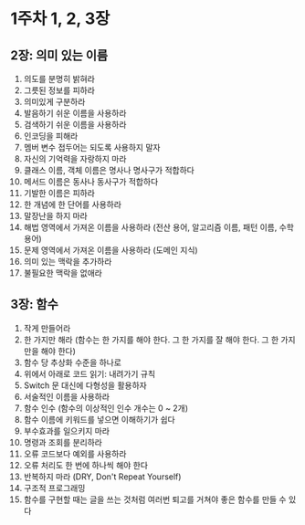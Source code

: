 # 1주차 1, 2, 3장

## 2장: 의미 있는 이름

1. 의도를 분명히 밝혀라
2. 그릇된 정보를 피하라
3. 의미있게 구분하라
4. 발음하기 쉬운 이름을 사용하라
5. 검색하기 쉬운 이름을 사용하라
6. 인코딩을 피해라
7. 멤버 변수 접두어는 되도록 사용하지 말자
8. 자신의 기억력을 자랑하지 마라
9. 클래스 이름, 객체 이름은 명사나 명사구가 적합하다
10. 메서드 이름은 동사나 동사구가 적합하다
11. 기발한 이름은 피하라
12. 한 개념에 한 단어를 사용하라
13. 말장난을 하지 마라
14. 해법 영역에서 가져온 이름을 사용하라 (전산 용어, 알고리즘 이름, 패턴 이름, 수학 용어)
15. 문제 영역에서 가져온 이름을 사용하라 (도메인 지식)
16. 의미 있는 맥락을 추가하라
17. 불필요한 맥락을 없애라

## 3장: 함수

1. 작게 만들어라
2. 한 가지만 해라 (함수는 한 가지를 해야 한다. 그 한 가지를 잘 해야 한다. 그 한 가지만을 해야 한다)
3. 함수 당 추상화 수준을 하나로
4. 위에서 아래로 코드 읽기: 내려가기 규칙
5. Switch 문 대신에 다형성을 활용하자
6. 서술적인 이름을 사용하라
7. 함수 인수 (함수의 이상적인 인수 개수는 0 ~ 2개)
8. 함수 이름에 키워드를 넣으면 이해하기가 쉽다
9. 부수효과를 일으키지 마라
10. 명령과 조회를 분리하라
11. 오류 코드보다 예외를 사용하라
12. 오류 처리도 한 번에 하나씩 해야 한다
13. 반복하지 마라 (DRY, Don't Repeat Yourself)
14. 구조적 프로그래밍
15. 함수를 구현할 때는 글을 쓰는 것처럼 여러번 퇴고를 거쳐야 좋은 함수를 만들 수 있다
